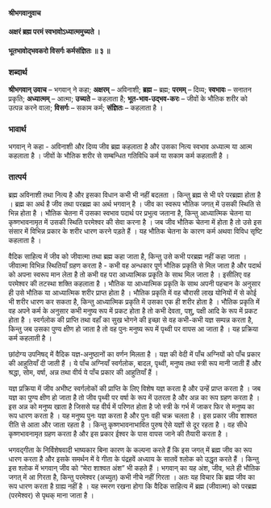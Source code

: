 #### श्रीभगवानुवाच
#### अक्षरं ब्रह्म परमं स्वभावोऽध्यात्ममुच्यते ।
#### भूतभावोद्भवकरो विसर्गः कर्मसंज्ञितः ॥ ३ ॥

### शब्दार्थ

**श्रीभगवान् उवाच** – भगवान् ने कहा; **अक्षरम्** – अविनाशी; **ब्रह्म** – ब्रह्म; **परमम्** – दिव्य; **स्वभावः** – सनातन प्रकृति; **अध्यात्मम्** – आत्मा; **उच्यते** – कहलाता है; **भूत-भाव-उद्भव-करः** – जीवों के भौतिक शरीर को उत्पन्न करने वाला; **विसर्गः** – सकाम कर्म; **संज्ञितः** – कहलाता है ।

### भावार्थ

भगवान् ने कहा - अविनाशी और दिव्य जीव ब्रह्म कहलाता है और उसका नित्य स्वभाव अध्यात्म या आत्म कहलाता है । जीवों के भौतिक शरीर से सम्बन्धित गतिविधि कर्म या सकाम कर्म कहलाती है ।

### तात्पर्य

ब्रह्म अविनाशी तथा नित्य है और इसका विधान कभी भी नहीं बदलता । किन्तु ब्रह्म से भी परे परब्रह्मा होता है । ब्रह्म का अर्थ है जीव तथा परब्रह्म का अर्थ भगवान् है । जीव का स्वरूप भौतिक जगत् में उसकी स्थिति से भिन्न होता है । भौतिक चेतना में उसका स्वभाव पदार्थ पर प्रभुत्व जताना है, किन्तु आध्यात्मिक चेतना या कृष्णभावनामृत में उसकी स्थिति परमेश्वर की सेवा करना है । जब जीव भौतिक चेतना में होता है तो उसे इस संसार में विभिन्न प्रकार के शरीर धारण करने पड़ते हैं । यह भौतिक चेतना के कारण कर्म अथवा विविध सृष्टि कहलाता है ।

वैदिक साहित्य में जीव को जीवात्मा तथा ब्रह्म कहा जाता है, किन्तु उसे कभी परब्रह्म नहीं कहा जाता । जीवात्मा विभिन्न स्थितियाँ ग्रहण करता है - कभी वह अन्धकार पूर्ण भौतिक प्रकृति से मिल जाता है और पदार्थ को अपना स्वरूप मान लेता है तो कभी वह परा आध्यात्मिक प्रकृति के साथ मिल जाता है । इसीलिए वह परमेश्वर की तटस्था शक्ति कहलाता है । भौतिक या आध्यात्मिक प्रकृति के साथ अपनी पहचान के अनुसार ही उसे भौतिक या आध्यात्मिक शरीर प्राप्त होता है । भौतिक प्रकृति में वह चौरासी लाख योनियों में से कोई भी शरीर धारण कर सकता है, किन्तु आध्यात्मिक प्रकृति में उसका एक ही शरीर होता है । भौतिक प्रकृति में वह अपने कर्म के अनुसार कभी मनुष्य रूप में प्रकट होता है तो कभी देवता, पशु, पक्षी आदि के रूप में प्रकट होता है । स्वर्गलोक की प्राप्ति तथा वहाँ का सुख भोगने की इच्छा से वह कभी-कभी यज्ञ सम्पन्न करता है, किन्तु जब उसका पुण्य क्षीण हो जाता है तो वह पुनः मनुष्य रूप में पृथ्वी पर वापस आ जाता है । यह प्रक्रिया कर्म कहलाती है ।

छांदोग्य उपनिषद् में वैदिक यज्ञ-अनुष्ठानों का वर्णन मिलता है । यज्ञ की वेदी में पाँच अग्नियों को पाँच प्रकार की आहुतियाँ दी जाती हैं । ये पाँच अग्नियाँ स्वर्गलोक, बादल, पृथ्वी, मनुष्य तथा स्त्री रूप मानी जाती हैं और श्रद्धा, सोम, वर्षा, अन्न तथा वीर्य ये पाँच प्रकार की आहुतियाँ हैं ।

यज्ञ प्रक्रिया में जीव अभीष्ट स्वर्गलोकों की प्राप्ति के लिए विशेष यज्ञ करता है और उन्हें प्राप्त करता है । जब यज्ञ का पुण्य क्षीण हो जाता है तो जीव पृथ्वी पर वर्षा के रूप में उतरता है और अन्न का रूप ग्रहण करता है । इस अन्न को मनुष्य खाता है जिससे यह वीर्य में परिणत होता है जो स्त्री के गर्भ में जाकर फिर से मनुष्य का रूप धारण करता है । यह मनुष्य पुनः यज्ञ करता है और पुनः वही चक्र चलता है । इस प्रकार जीव शाश्वत रीति से आता और जाता रहता है । किन्तु कृष्णभावनाभावित पुरुष ऐसे यज्ञों से दूर रहता है । वह सीधे कृष्णभावनामृत ग्रहण करता है और इस प्रकार ईश्वर के पास वापस जाने की तैयारी करता है ।

भगवद्गीता के निर्विशेषवादी भाष्यकार बिना कारण के कल्पना करते हैं कि इस जगत् में ब्रह्म जीव का रूप धारण करता है और इसके समर्थन में वे गीता के पंद्रहवें अध्याय के सातवें श्लोक को उद्धृत करते हैं । किन्तु इस श्लोक में भगवान् जीव को “मेरा शाश्वत अंश” भी कहते हैं । भगवान् का यह अंश, जीव, भले ही भौतिक जगत् में आ गिरता है, किन्तु परमेश्वर (अच्युत) कभी नीचे नहीं गिरता । अतः यह विचार कि ब्रह्म जीव का रूप धारण करता है ग्राह्य नहीं है । यह स्मरण रखना होगा कि वैदिक साहित्य में ब्रह्म (जीवात्मा) को परब्रह्म (परमेश्वर) से पृथक् माना जाता है ।